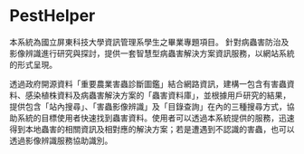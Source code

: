 # PestHelper
本系統為國立屏東科技大學資訊管理系學生之畢業專題項目。
針對病蟲害防治及影像辨識進行研究與探討，提供一套智慧型病蟲害解決方案資訊服務，以網站系統的形式呈現。

透過政府開源資料「重要農業害蟲診斷圖鑑」結合網路資訊，建構一包含有害蟲資料、感染植株資料及病蟲害解決方案的「蟲害資料庫」，並根據用戶研究的結果，提供包含「站內搜尋」、「害蟲影像辨識」及「目錄查詢」在內的三種搜尋方式，協助系統的目標使用者快速找到蟲害資料。使用者可以透過本系統提供的服務，迅速得到本地蟲害的相關資訊及相對應的解決方案；若是遭遇到不認識的害蟲，也可以透過影像辨識服務協助識別。
